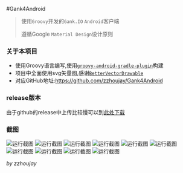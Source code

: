 #Gank4Android

> 使用`Groovy`开发的`Gank.IO` `Android`客户端
>
> 遵循Google `Material Design`设计原则

### 关于本项目

* 使用Groovy语言编写,使用[`groovy-android-gradle-plugin`](https://github.com/groovy/groovy-android-gradle-plugin)构建
* 项目中全面使用svg矢量图,感谢[`BetterVectorDrawable`](https://github.com/a-student/BetterVectorDrawable)
* 对应GitHub地址:<https://github.com/zzhoujay/Gank4Android>

### release版本

由于github的release中上传比较慢可以到[此处下载](http://www.pgyer.com/gank4android)

### 截图
![运行截图](http://git.oschina.net/uploads/images/2015/0929/220758_085c1eb1_141009.jpeg "运行截图")
![运行截图](http://git.oschina.net/uploads/images/2015/0929/220831_147fc0c6_141009.jpeg "运行截图")
![运行截图](http://git.oschina.net/uploads/images/2015/0929/220846_6352f286_141009.jpeg "运行截图")
![运行截图](http://git.oschina.net/uploads/images/2015/0929/220909_17bb9a0e_141009.jpeg "运行截图")
![运行截图](http://git.oschina.net/uploads/images/2015/0929/220925_e86328e7_141009.jpeg "运行截图")
![运行截图](http://git.oschina.net/uploads/images/2015/0929/220933_ca9446c7_141009.jpeg "运行截图")
![运行截图](http://git.oschina.net/uploads/images/2015/0929/220940_187a5e9b_141009.jpeg "运行截图")
![运行截图](http://git.oschina.net/uploads/images/2015/0929/220953_e16a8999_141009.jpeg "运行截图")
![运行截图](http://git.oschina.net/uploads/images/2015/0929/220959_513cdc48_141009.jpeg "运行截图")
![运行截图](http://git.oschina.net/uploads/images/2015/0929/221006_39429de7_141009.jpeg "运行截图")

_by zzhoujay_
